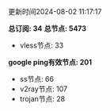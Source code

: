 更新时间2024-08-02 11:17:17

**总订阅: 34**
**总节点: 5473**
- vless节点: 33

**google ping有效节点: 201**
- ss节点: 66
- v2ray节点: 107
- trojan节点: 28
